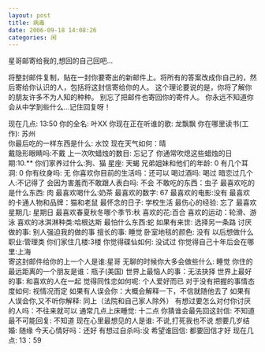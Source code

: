 ```yaml
---
layout: post
title: 病毒 
date: 2006-09-18 14:08:26
categories: 闲
---
```

星哥邮寄给我的,想回的自己回吧...


将整封邮件复制，贴在一封你要寄出的新邮件上。将所有的答案改成你自己的，然后寄给你认识的人，包括将这封信寄给你的人。 这个理论要说的是，你将了解你的朋友许多不为人知的种种。 别忘了把邮件也寄回你的寄件人。 你永远不知道你会从中学到些什么...记住回复呀！   

现在几点: 13:50 
你的全名: 叶XX 
你现在正在听谁的歌: 龙飘飘 
你在哪里读书(工作): 苏州   
你最后吃的一样东西是什么: 水饺
现在天气如何：晴   
戴隐形眼睛吗:不戴 
上一次吹蜡烛的数目: 忘记了 
你通常吹熄这些蜡烛的日期:10.**
你们家养过什么:狗、猫 
星座: 天蝎 
兄弟姐妹和他们的年龄: 0 
有几个耳洞: 0 
你有纹身吗: 无 
你喜欢你目前的生活吗：还可以 
喝过酒吗: 喝过 
暗恋过几个人:不记得了 
会因为害羞而不敢跟人表白吗: 不会 
不敢吃的东西：虫子 
最喜欢吃的是什么东西: 肉 
最喜欢喝什么:奶茶 
最喜欢的数字:  67 
最喜欢的电影:没有 
最喜欢的卡通人物和品牌：猫和老鼠 
最怀念的日子: 学校生活 
最伤心的经验: 忘了 
最喜欢星期几: 星期日 
最喜欢春夏秋冬哪个季节:秋 
喜欢的花:百合 
喜欢的运动：轮滑、游泳 
喜欢的冰淇淋种类:哈根达斯 
最怕什么东西:蛇 
如果有来世: 选择另一条路 
讨厌做的事: 别人强迫我的做的事
擅长的事: 睡觉 
卧室地毯的颜色: 没有 
以后想做什么职业:管理类 
你们家住几楼:3楼 
你觉得碟仙如何: 没试过 
你觉得自己十年后会在哪里:上海   
寄这封邮件给你的上一个人是谁:星哥 
无聊的时候你大多会做些什么: 睡觉 
你住的最远距离的一个朋友是谁：瓶子(美国) 
世界上最恼人的事：无法抉择 
世界上最好的事: 和喜欢的人在一起 
觉得同性恋如何呢: 个人爱好而已 
对于没有把握的事情态度如何: 视情况而定 
如果有人误会你：大概会解释一下，不信就随他去了 
如果有人误会你,又不听你解释: 同上（法院和自己家人除外） 
有想过要怎么对付你讨厌的人吗：不往来就可以 
通常几点上床睡觉: 十二点 
你猜谁会最先回这封信: 不知道 
最不可能回复: 不知道 
现在心里最想见的人是谁: 不说,打死我也不说 
想要几岁结婚: 随缘 
今天心情好吗：还好 
有想过自杀吗:没 
希望谁回信: 都要回信才好 
现在几点: 13：59